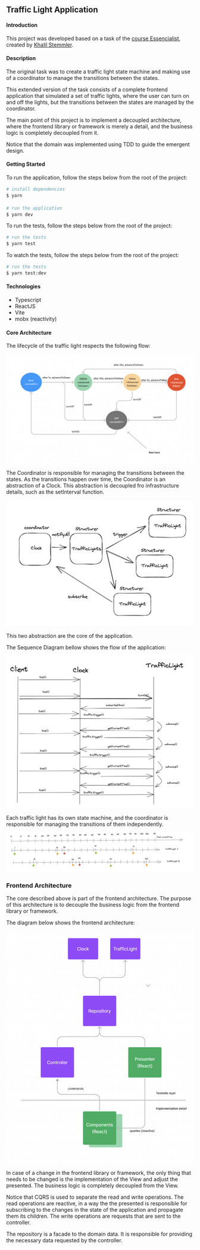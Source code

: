 ## Traffic Light Application

#### Introduction

This project was developed based on a task of the [course Essencialist](https://www.essentialist.dev), created by [Khalil Stemmler](https://github.com/stemmlerjs).

#### Description

The original task was to create a traffic light state machine and making use of a coordinator to manage the transitions between the states.

This extended version of the task consists of a complete frontend application that simulated a set of traffic lights, where the user can turn on and off the lights, but the transitions between the states are managed by the coordinator.

The main point of this project is to implement a decoupled architecture, where the frontend library or framework is merely a detail, and the business logic is completely decoupled from it.

Notice that the domain was implemented using TDD to guide the emergent design.

#### Getting Started

To run the application, follow the steps below from the root of the project:

```bash
# install dependencies
$ yarn

# run the application
$ yarn dev
```

To run the tests, follow the steps below from the root of the project:

```bash
# run the tests
$ yarn test
```

To watch the tests, follow the steps below from the root of the project:

```bash
# run the tests
$ yarn test:dev
```

#### Technologies

- Typescript
- ReactJS
- Vite
- mobx (reactivity)

#### Core Architecture

The lifecycle of the traffic light respects the following flow:

![state machine](./docs/statemachine.png)

The Coordinator is responsible for managing the transitions between the states. As the transitions happen over time, the Coordinator is an abstraction of a Clock. This abstraction is decoupled fro infrastructure details, such as the setInterval function.

![clock abstraction](./docs/clock.png)

This two abstraction are the core of the application.

The Sequence Diagram bellow shows the flow of the application:

![sequence diagram](./docs/sequence-diagram.png)

Each traffic light has its own state machine, and the coordinator is responsible for managing the transitions of them independently.

![timeline](./docs/timeline.png)

### Frontend Architecture

The core described above is part of the frontend architecture. The purpose of this architecture is to decouple the business logic from the frontend library or framework.

The diagram below shows the frontend architecture:

![frontend architecture](./docs/architecture.png)

In case of a change in the frontend library or framework, the only thing that needs to be changed is the implementation of the View and adjust the presented. The business logic is completely decoupled from the View.

Notice that CQRS is used to separate the read and write operations. The read operations are reactive, in a way the the presented is responsible for subscribing to the changes in the state of the application and propagate them its children. The write operations are requests that are sent to the controller.

The repository is a facade to the domain data. It is responsible for providing the necessary data requested by the controller.
